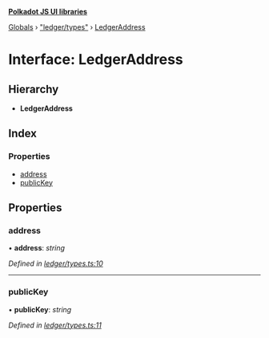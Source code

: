 **[Polkadot JS UI libraries](../README.md)**

[Globals](../globals.md) › [&quot;ledger/types&quot;](../modules/_ledger_types_.md) › [LedgerAddress](_ledger_types_.ledgeraddress.md)

# Interface: LedgerAddress

## Hierarchy

* **LedgerAddress**

## Index

### Properties

* [address](_ledger_types_.ledgeraddress.md#address)
* [publicKey](_ledger_types_.ledgeraddress.md#publickey)

## Properties

###  address

• **address**: *string*

*Defined in [ledger/types.ts:10](https://github.com/polkadot-js/ui/blob/337f377/packages/ui-keyring/src/ledger/types.ts#L10)*

___

###  publicKey

• **publicKey**: *string*

*Defined in [ledger/types.ts:11](https://github.com/polkadot-js/ui/blob/337f377/packages/ui-keyring/src/ledger/types.ts#L11)*